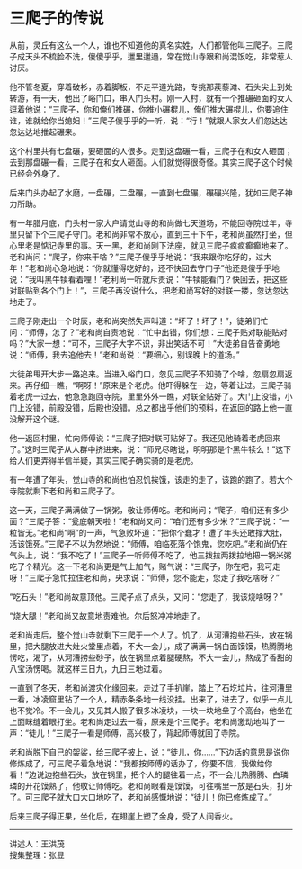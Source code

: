 # 三爬子的传说

从前，灵丘有这么一个人，谁也不知道他的真名实姓，人们都管他叫三爬子。三爬子成天头不梳脸不洗，傻傻乎乎，邋里邋遢，常在觉山寺跟和尚混饭吃，非常惹人讨厌。

他不管冬夏，穿着破衫，赤着脚板，不走平道光路，专挑那蒺藜滩、石头尖上到处转游，有一天，他出了峪门口，串入门头村。刚一入村，就有一个推碾砸面的女人逗着他说：“三爬子，你和俺们推碾，你推小碾棍儿，俺们推大碾棍儿，你要追住谁，谁就给你当媳妇！”三爬子傻乎乎的一听，说：“行！”就跟人家女人们忽达达忽达达地推起碾来。

这个村里共有七盘碾，要砸面的人很多。走到这盘碾一看，三爬子在和女人砸面；去到那盘碾一看，三爬子在和女人砸面。人们就觉得很奇怪。其实三爬子这个时候已经会外身了。

后来门头办起了水磨，一盘碾，二盘碾，一直到七盘碾，碾碾兴隆，犹如三爬子神力所助。

有一年腊月底，门头村一家大户请觉山寺的和尚做七天道场，不能回寺院过年，寺里只留下个三爬子守门。老和尚非常不放心，直到三十下午，老和尚虽然打坐，但心里老是惦记寺里的事。天一黑，老和尚刚下法座，就见三爬子疯疯癫癫地来了。老和尚问：“爬子，你来干啥？”三爬子傻乎乎地说：“我来跟你吃好的，过大年！”老和尚心急地说：“你就懂得吃好的，还不快回去守门子”他还是傻乎乎地说：“我叫黑牛犊看着哩！”老利尚一听就斥责说：“牛犊能看门？快回去，把这些对联贴到各个门上！”，三爬子再没说什么，把老和尚写好的对联一搂，忽达忽达地走了。

三爬子刚走出一个时辰，老和尚突然失声叫道：“坏了！坏了！”，徒弟们忙问：“师傅，怎了？”老和尚自责地说：“忙中出错，你们想：三爬子贴对联能贴对吗？”大家一想：“可不，三爬子大字不识，非出笑话不可！”大徒弟自告奋勇地说：“师傅，我去追他去！”老和尚说：“要细心，别误晚上的道场。”

大徒弟甩开大步一路追来。当进入峪门口，忽见三爬子不知骑了个啥，忽扇忽扇返来。再仔细一瞧，“啊呀！”原来是个老虎。他吓得躲在一边，等着让过。三爬子骑着老虎一过去，他急急跑回寺院，里里外外一瞧，对联全贴好了。大门上没错，小门上没错，前殿没错，后殿也没错。总之都出乎他们的预料，在返回的路上他一直没解开这个谜。

他一返回村里，忙向师傅说：“三爬子把对联可贴好了。我还见他骑着老虎回来了。”这时三爬子从人群中挤进来，说：“师兄尽瞎说，明明那是个黑牛犊么！”这下给人们更弄得半信半疑，其实三爬子确实骑的是老虎。

有一年遭了年头，觉山寺的和尚也怕忍饥挨饿，该走的走了，该跑的跑了。若大个寺院就剩下老和尚和三爬子了。

这一天，三爬子满满做了一锅粥，敬让师傅吃。老和尚问；“爬子，咱们还有多少面？”三爬子答：“瓮底朝天啦！”老和尚又问：“咱们还有多少米？”三爬子说：“一粒皆无。”老和尚“啊”的一声，气急败坏道：“把你个蠢才！遭了年头还敢撑大肚，活该饿死。”三爬子不以为然地说：“师傅，咱临死落个饱鬼，您吃吧。”老和尚仍在气头上，说：“我不吃了！”三爬子一听师傅不吃了，他三拨拉两拨拉地把一锅米粥吃了个精光。这一下老和尚更是气上加气，赌气说：“三爬子，你在吧，我可走呀！”三爬子急忙拉住老和尚，央求说：“师傅，您不能走，您走了我吃啥呀？”

“吃石头！”老和尚故意顶他。三爬子点了点头，又问：“您走了，我该烧啥呀？”

“烧大腿！”老和尚又故意地责难他。尔后怒冲冲地走了。

老和尚走后，整个觉山寺就剩下三爬于一个人了。饥了，从河漕抱些石头，放在锅里，把大腿放进大灶火堂里点着，不大一会儿，成了满满一锅白面馍馍，热腾腾地愣吃，渴了，从河漕捞些砂子，放在锅里点着腿硬熬，不大一会儿，熬成了香甜的八宝汤愣喝。就这样三日九，九日三地过着。

一直到了冬天，老和尚渡灾化缘回来。走过了手扒崖，踏上了石圪垃片，往河漕里一看，冰凌窟里钻了一个人，精赤条条地一线没挂。出来了，进去了，似乎一点儿也不觉冷。不一会儿，又见其人搬了很多冰凌块，一块一块地垒了个高台，他坐在上面眯缝着眼打坐。老和尚走过去一看，原来是个三爬子。老和尚激动地叫了一声：“徒儿！”三爬子一看是师傅，高兴极了，背起师傅就回了寺院。

老和尚脱下自己的袈裟，给三爬子披上，说：“徒儿，你......”下边话的意思是说你修炼成了，可三爬子着急地说：“我都按师傅的话办了，你要不信，我做给你看！”边说边抱些石头，放在锅里，把个人的腿往着一点，不一会儿热腾腾、白璘璘的开花馍熟了，他敬让师傅吃。老和尚眼看是馍馍，可往嘴里一放是石头，打牙了。可三爬子就大口大口地吃了，老和尚感慨地说：“徒儿！你已修炼成了。”

后来三爬子得正果，坐化后，在翅崖上塑了金身，受了人间香火。

---

讲述人：王洪茂  
搜集整理：张昱
